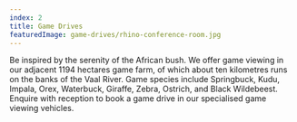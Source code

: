 ```yaml
---
index: 2
title: Game Drives
featuredImage: game-drives/rhino-conference-room.jpg
---
```


Be inspired by the serenity of the African bush. We offer game viewing in our adjacent 1194 hectares game farm, of which about ten kilometres runs on the banks of the Vaal River. Game species include Springbuck, Kudu, Impala, Orex, Waterbuck, Giraffe, Zebra, Ostrich, and Black Wildebeest. Enquire with reception to book a game drive in our specialised game viewing vehicles.
